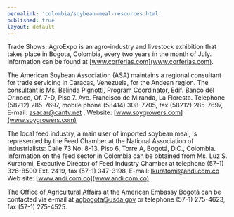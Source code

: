```yaml
---
permalink: 'colombia/soybean-meal-resources.html'
published: true
layout: default
---
```

Trade Shows: AgroExpo is an agro-industry and livestock exhibition that takes place in Bogota, Colombia, every two years in the month of July. Information can be found at [www.corferias.com](www.corferias.com).

The American Soybean Association (ASA) maintains a regional consultant for trade servicing in Caracas, Venezuela, for the Andean region. The consultant is Ms. Belinda Pignotti, Program Coordinator, Edif. Banco del Orinoco, Of. 7-D, Piso 7. Ave. Francisco de Miranda, La Floresta. Telephone (58212) 285-7697, mobile phone (58414) 308-7705, fax (58212) 285-7697, E-mail: [asacar@cantv.net](asacar@cantv.net) , Website: [www.soygrowers.com](www.soygrowers.com)

The local feed industry, a main user of imported soybean meal, is represented by the Feed Chamber at the National Association of Industrialists: Calle 73 No. 8-13, Piso 6, Torre A, Bogotá, D.C., Colombia. Information on the feed sector in Colombia can be obtained from Ms. Luz S. Kuratomi, Executive Director of Feed Industry Chamber at telephone (57-1) 326-8500 Ext. 2419, fax (57-1) 347-3198, E-mail: [lkuratomi@andi.com.co](lkuratomi@andi.com.co) Web site: [www.andi.com.co](www.andi.com.co)

The Office of Agricultural Affairs at the American Embassy Bogotá can be contacted via e-mail at [agbogota@usda.gov](agbogota@usda.gov) or telephone (57-1) 275-4623, fax (57-1) 275-4525.
